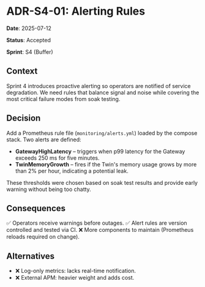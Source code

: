 # ADR-S4-01: Alerting Rules

**Date**: 2025-07-12

**Status**: Accepted

**Sprint**: S4 (Buffer)

## Context
Sprint 4 introduces proactive alerting so operators are notified of service degradation. We need rules that balance signal and noise while covering the most critical failure modes from soak testing.

## Decision
Add a Prometheus rule file (`monitoring/alerts.yml`) loaded by the compose stack. Two alerts are defined:

- **GatewayHighLatency** – triggers when p99 latency for the Gateway exceeds 250&nbsp;ms for five minutes.
- **TwinMemoryGrowth** – fires if the Twin's memory usage grows by more than 2% per hour, indicating a potential leak.

These thresholds were chosen based on soak test results and provide early warning without being too chatty.

## Consequences
✅ Operators receive warnings before outages.
✅ Alert rules are version controlled and tested via CI.
❌ More components to maintain (Prometheus reloads required on change).

## Alternatives
- ❌ Log-only metrics: lacks real-time notification.
- ❌ External APM: heavier weight and adds cost.
